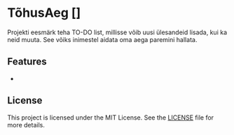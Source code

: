 # TõhusAeg []

Projekti eesmärk teha TO-DO list, millisse võib uusi ülesandeid lisada, kui ka neid muuta.
See võiks inimestel aidata oma aega paremini hallata.

## Features

-

## License

This project is licensed under the MIT License. See the [LICENSE](LICENSE) file for more details.